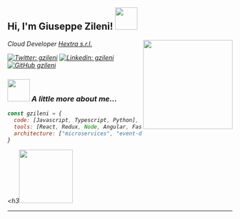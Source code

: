 <h2> Hi, I'm Giuseppe Zileni! <img src="https://media.giphy.com/media/bfrlODgSLqXxS/giphy.gif" width="50"></h2>
<img align='right' src="https://media.giphy.com/media/ieyl9zmCjO4b4t6qoY/giphy.gif" width="200">
<p><em>Cloud Developer <a target="_blank" href="https://www.hextra.it">Hextra s.r.l.</a></br></p>

[![Twitter: gzileni](https://img.shields.io/twitter/follow/gzileni_dev?style=social)](https://twitter.com/gzileni_dev)
[![Linkedin: gzileni](https://img.shields.io/badge/-gzileni-blue?style=flat-square&logo=Linkedin&logoColor=white&link=https://www.linkedin.com/in/gzileni/)](https://www.linkedin.com/in/thaianebraga/)
[![GitHub gzileni](https://img.shields.io/github/followers/gzileni?label=follow&style=social)](https://github.com/gzileni)


### <img src="https://media.giphy.com/media/VgCDAzcKvsR6OM0uWg/giphy.gif" width="50"> A little more about me...  

```javascript
const gzileni = {
  code: [Javascript, Typescript, Python],
  tools: [React, Redux, Node, Angular, Fastify, Jest, Docker, Flask],
  architecture: ["microservices", "event-driven", "design system pattern"],
}
```

<h3<img src="https://media.giphy.com/media/2rxnu1jtbcSNmu6jvQ/giphy.gif" width="120"></h3>

---
